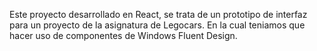Este proyecto desarrollado en React, se trata de un prototipo de interfaz para un proyecto de la asignatura de Legocars.
En la cual teniamos que hacer uso de componentes de Windows Fluent Design. 
